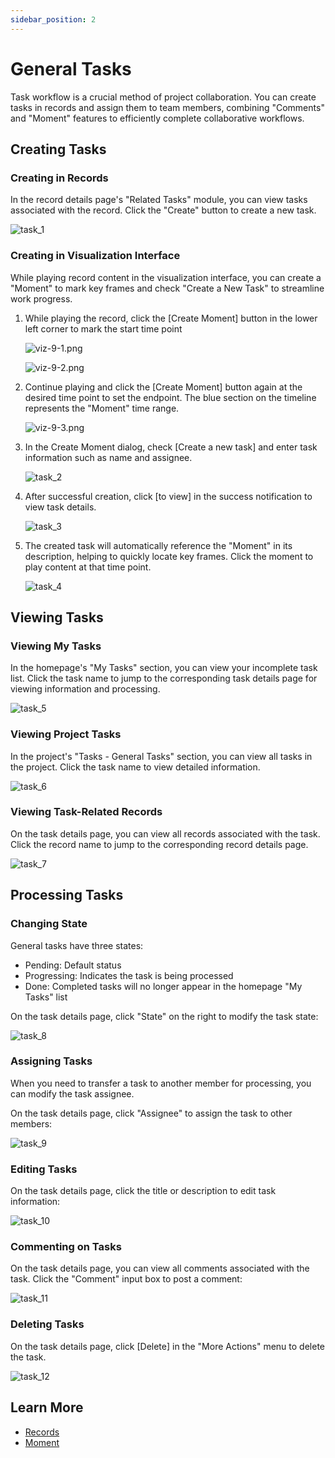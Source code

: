 ```yaml
---
sidebar_position: 2
---
```


# General Tasks
Task workflow is a crucial method of project collaboration. You can create tasks in records and assign them to team members, combining "Comments" and "Moment" features to efficiently complete collaborative workflows.

## Creating Tasks
### Creating in Records
In the record details page's "Related Tasks" module, you can view tasks associated with the record. Click the "Create" button to create a new task.

![task_1](./img/task_1.png)

### Creating in Visualization Interface
While playing record content in the visualization interface, you can create a "Moment" to mark key frames and check "Create a New Task" to streamline work progress.

1. While playing the record, click the [Create Moment] button in the lower left corner to mark the start time point

     ![viz-9-1.png](./img/viz-9-1-Eng.png)

     ![viz-9-2.png](./img/viz-9-2-Eng.png)

2. Continue playing and click the [Create Moment] button again at the desired time point to set the endpoint. The blue section on the timeline represents the "Moment" time range.

     ![viz-9-3.png](./img/viz-9-3-Eng.png)

3. In the Create Moment dialog, check [Create a new task] and enter task information such as name and assignee.

     ![task_2](./img/task_2.png)

4. After successful creation, click [to view] in the success notification to view task details.

     ![task_3](./img/task_3.png)

5. The created task will automatically reference the "Moment" in its description, helping to quickly locate key frames. Click the moment to play content at that time point.

     ![task_4](./img/task_4.png)

## Viewing Tasks
### Viewing My Tasks
In the homepage's "My Tasks" section, you can view your incomplete task list. Click the task name to jump to the corresponding task details page for viewing information and processing.

![task_5](./img/task_5.png)

### Viewing Project Tasks
In the project's "Tasks - General Tasks" section, you can view all tasks in the project. Click the task name to view detailed information.

![task_6](./img/task_6.png)

### Viewing Task-Related Records
On the task details page, you can view all records associated with the task. Click the record name to jump to the corresponding record details page.

![task_7](./img/task_7.png)

## Processing Tasks
### Changing State
General tasks have three states:
- Pending: Default status
- Progressing: Indicates the task is being processed
- Done: Completed tasks will no longer appear in the homepage "My Tasks" list

On the task details page, click "State" on the right to modify the task state:

![task_8](./img/task_8.png)

### Assigning Tasks
When you need to transfer a task to another member for processing, you can modify the task assignee.

On the task details page, click "Assignee" to assign the task to other members:

![task_9](./img/task_9.png)

### Editing Tasks
On the task details page, click the title or description to edit task information:

![task_10](./img/task_10.png)

### Commenting on Tasks
On the task details page, you can view all comments associated with the task. Click the "Comment" input box to post a comment:

![task_11](./img/task_11.png)

### Deleting Tasks
On the task details page, click [Delete] in the "More Actions" menu to delete the task.

![task_12](./img/task_12.png)

## Learn More
- [Records](../record/1-quick-start-record.md)
- [Moment](../../viz/5-create-moment-viz.md)
